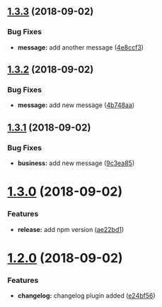 ## [1.3.3](https://github.com/robertohuertasm/semantic/compare/v1.3.2...v1.3.3) (2018-09-02)


### Bug Fixes

* **message:** add another message ([4e8ccf3](https://github.com/robertohuertasm/semantic/commit/4e8ccf3))

## [1.3.2](https://github.com/robertohuertasm/semantic/compare/v1.3.1...v1.3.2) (2018-09-02)


### Bug Fixes

* **message:** add new message ([4b748aa](https://github.com/robertohuertasm/semantic/commit/4b748aa))

## [1.3.1](https://github.com/robertohuertasm/semantic/compare/v1.3.0...v1.3.1) (2018-09-02)


### Bug Fixes

* **business:** add new message ([9c3ea85](https://github.com/robertohuertasm/semantic/commit/9c3ea85))

# [1.3.0](https://github.com/robertohuertasm/semantic/compare/v1.2.0...v1.3.0) (2018-09-02)


### Features

* **release:** add npm version ([ae22bd1](https://github.com/robertohuertasm/semantic/commit/ae22bd1))

# [1.2.0](https://github.com/robertohuertasm/semantic/compare/v1.1.0...v1.2.0) (2018-09-02)


### Features

* **changelog:** changelog plugin added ([e24bf56](https://github.com/robertohuertasm/semantic/commit/e24bf56))

